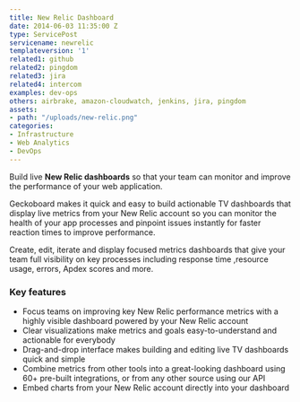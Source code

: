 ```yaml
---
title: New Relic Dashboard
date: 2014-06-03 11:35:00 Z
type: ServicePost
servicename: newrelic
templateversion: '1'
related1: github
related2: pingdom
related3: jira
related4: intercom
examples: dev-ops
others: airbrake, amazon-cloudwatch, jenkins, jira, pingdom
assets:
- path: "/uploads/new-relic.png"
categories:
- Infrastructure
- Web Analytics
- DevOps
---
```


Build live **New Relic dashboards** so that your team can monitor and improve the performance of your web application. 

Geckoboard makes it quick and easy to build actionable TV dashboards that display live metrics from your New Relic account so you can monitor the health of your app processes and pinpoint issues instantly for faster reaction times to improve performance. 

Create, edit, iterate and display focused metrics dashboards that give your team full visibility on key processes including response time ,resource usage, errors, Apdex scores and more.

<div class="useful-resources widget-main__inner">
<h3>Key features</h3>
<ul class="resources-links">
<li><span>Focus teams on improving key New Relic performance metrics with a highly visible dashboard powered by your New Relic account</span></li>
<li><span>Clear visualizations make metrics and goals easy-to-understand and actionable for everybody</span></li>
<li><span>Drag-and-drop interface makes building and editing live TV dashboards quick and simple</span></li>
<li><span>Combine metrics from other tools into a great-looking dashboard using 60+ pre-built integrations, or from any other source using our API
</span></li>
<li><span>Embed charts from your New Relic account directly into your dashboard</span></li>
</ul>
</div>
